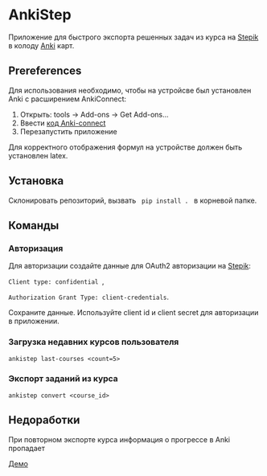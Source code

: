 # AnkiStep

Приложение для быстрого экспорта решенных задач из курса на [Stepik](https://stepik.org) 
в колоду [Anki](https://apps.ankiweb.net/) карт.

## Prereferences

Для использования необходимо, чтобы на устройсве был установлен Anki с расширением AnkiConnect:

1. Открыть: tools -> Add-ons -> Get Add-ons...  
2. Ввести [код Anki-connect](https://ankiweb.net/shared/info/2055492159)
3. Перезапустить приложение

Для корректного отображения формул на устройстве должен быть установлен latex.

## Установка 

Склонировать репозиторий, вызвать <code> pip install . </code> в корневой папке.

## Команды

### Авторизация 

Для авторизации создайте данные для OAuth2 авторизации на [Stepik](https://stepik.org/oauth2/applications/):

<code>Client type: confidential </code>,

 <code>Authorization Grant Type: client-credentials</code>.

Сохраните данные. Используйте client id и client secret для авторизации в приложении.

### Загрузка недавних курсов пользователя  

<code>ankistep last-courses <count=5> </code>

### Экспорт заданий из курса 

<code>ankistep convert <course_id> </code>


## Недоработки 

При повторном экспорте курса информация о прогрессе в Anki пропадает 

[Демо](https://youtu.be/kwSNqm8XckQ)